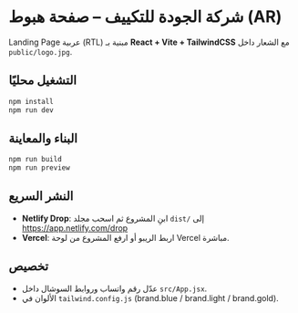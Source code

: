 # شركة الجودة للتكييف – صفحة هبوط (AR)

Landing Page عربية (RTL) مبنية بـ **React + Vite + TailwindCSS** مع الشعار داخل `public/logo.jpg`.

## التشغيل محليًا
```bash
npm install
npm run dev
```

## البناء والمعاينة
```bash
npm run build
npm run preview
```

## النشر السريع
- **Netlify Drop**: ابنِ المشروع ثم اسحب مجلد `dist/` إلى https://app.netlify.com/drop
- **Vercel**: اربط الريبو أو ارفع المشروع من لوحة Vercel مباشرة.

## تخصيص
- عدّل رقم واتساب وروابط السوشال داخل `src/App.jsx`.
- الألوان في `tailwind.config.js` (brand.blue / brand.light / brand.gold).
